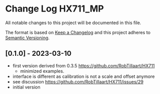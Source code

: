 # Change Log HX711_MP
All notable changes to this project will be documented in this file.

The format is based on [Keep a Changelog](http://keepachangelog.com/)
and this project adheres to [Semantic Versioning](http://semver.org/).


## [0.1.0] - 2023-03-10
- first version derived from 0.3.5 https://github.com/RobTillaart/HX711
  - minimized examples.
- interface is different as calibration is not a scale and offset anymore
- see discussion https://github.com/RobTillaart/HX711/issues/29
- initial version


